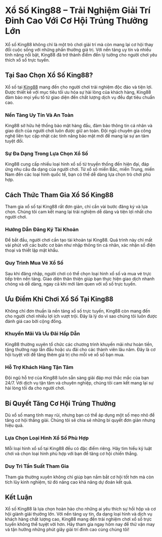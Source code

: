 # Xổ Số King88 – Trải Nghiệm Giải Trí Đỉnh Cao Với Cơ Hội Trúng Thưởng Lớn

Xổ số King88 không chỉ là một trò chơi giải trí mà còn mang lại cơ hội thay đổi cuộc sống với những phần thưởng giá trị. Với nền tảng uy tín và nhiều tính năng nổi bật, King88 đã trở thành điểm đến lý tưởng cho người chơi yêu thích xổ số trực tuyến.

## Tại Sao Chọn Xổ Số King88?

Xổ số tại [King88](https://king88vina.casino/) mang đến cho người chơi trải nghiệm độc đáo và tiện lợi. Được thiết kế với mục tiêu tối ưu hóa sự hài lòng của khách hàng, King88 đảm bảo mọi yếu tố từ giao diện đến chất lượng dịch vụ đều đạt tiêu chuẩn cao.

### Nền Tảng Uy Tín Và An Toàn

King88 sở hữu hệ thống bảo mật hàng đầu, đảm bảo thông tin cá nhân và giao dịch của người chơi luôn được giữ an toàn. Đội ngũ chuyên gia công nghệ liên tục cập nhật các tính năng bảo mật mới để mang lại sự an tâm tuyệt đối.

### Sự Đa Dạng Trong Lựa Chọn Xổ Số

King88 cung cấp nhiều loại hình xổ số từ truyền thống đến hiện đại, đáp ứng nhu cầu đa dạng của người chơi. Từ xổ số miền Bắc, miền Trung, miền Nam đến các loại hình quốc tế, bạn có thể dễ dàng lựa chọn trò chơi phù hợp.

## Cách Thức Tham Gia Xổ Số King88

Tham gia xổ số tại King88 rất đơn giản, chỉ cần vài bước đăng ký và lựa chọn. Chúng tôi cam kết mang lại trải nghiệm dễ dàng và tiện lợi nhất cho người chơi.

### Hướng Dẫn Đăng Ký Tài Khoản

Để bắt đầu, người chơi cần tạo tài khoản tại King88. Quá trình này chỉ mất vài phút với các bước cơ bản như nhập thông tin cá nhân, xác nhận số điện thoại và thiết lập mật khẩu.

### Quy Trình Mua Vé Xổ Số

Sau khi đăng nhập, người chơi có thể chọn loại hình xổ số và mua vé trực tiếp trên nền tảng. Giao diện thân thiện giúp bạn thực hiện giao dịch nhanh chóng và dễ dàng, ngay cả khi mới làm quen với xổ số trực tuyến.

## Ưu Điểm Khi Chơi Xổ Số Tại King88

Không chỉ đơn thuần là nền tảng xổ số trực tuyến, King88 còn mang đến cho người chơi nhiều lợi ích vượt trội. Đây là lý do vì sao chúng tôi luôn được đánh giá cao bởi cộng đồng.

### Khuyến Mãi Và Ưu Đãi Hấp Dẫn

King88 thường xuyên tổ chức các chương trình khuyến mãi như hoàn tiền, tặng thưởng nạp lần đầu hoặc ưu đãi cho các thành viên lâu năm. Đây là cơ hội tuyệt vời để tăng thêm giá trị cho mỗi vé xổ số bạn mua.

### Hỗ Trợ Khách Hàng Tận Tâm

Đội ngũ hỗ trợ của King88 luôn sẵn sàng giải đáp mọi thắc mắc của bạn 24/7. Với dịch vụ tận tâm và chuyên nghiệp, chúng tôi cam kết mang lại sự hài lòng tối đa cho người chơi.

## Bí Quyết Tăng Cơ Hội Trúng Thưởng

Dù xổ số mang tính may rủi, nhưng bạn có thể áp dụng một số mẹo nhỏ để tăng cơ hội thắng giải. Chúng tôi sẽ chia sẻ những bí quyết đơn giản nhưng hiệu quả.

### Lựa Chọn Loại Hình Xổ Số Phù Hợp

Mỗi loại hình xổ số tại King88 đều có đặc điểm riêng. Hãy tìm hiểu kỹ luật chơi và chọn loại hình phù hợp với bạn để tăng cơ hội chiến thắng.

### Duy Trì Tần Suất Tham Gia

Tham gia thường xuyên không chỉ giúp bạn nắm bắt cơ hội tốt hơn mà còn tích lũy kinh nghiệm, từ đó nâng cao khả năng dự đoán kết quả.

## Kết Luận

Xổ số King88 là lựa chọn hoàn hảo cho những ai yêu thích sự hồi hộp và cơ hội giành giải thưởng lớn. Với nền tảng uy tín, đa dạng loại hình và dịch vụ khách hàng chất lượng cao, King88 mang đến trải nghiệm chơi xổ số trực tuyến không thể tuyệt vời hơn. Hãy tham gia ngay hôm nay để thử vận may và tận hưởng những phút giây giải trí đỉnh cao cùng chúng tôi!